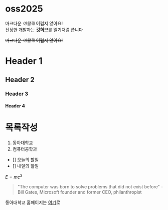 # oss2025

마크다운 *이탤릭* 어렵지 않아요!  
진정한 개발자는 **깃허브**를 일기처럼 씁니다  

~~마크다운 *이탤릭* 어렵지 않아요!~~

# Header 1
## Header 2
### Header 3
#### Header 4

# 목록작성
1. 동아대학교
2. 컴퓨터공학과

- [] 오늘의 할일  
- [] 내일의 할일

$E=mc^2$

> "The computer was born to solve problems that did not exist before" - Bill Gates, Microsoft founder and former CEO, philanthropist

동아대학교 홈페이지는 [여기](https://www.donga.ac.kr)로  


